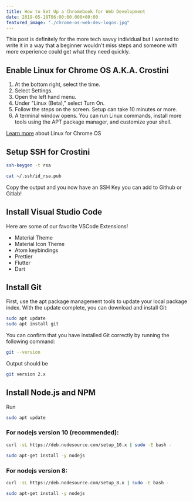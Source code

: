 ```yaml
---
title: How to Set Up a Chromebook for Web Development
date: 2019-05-18T06:00:00.000+00:00
featured_image: "./chrome-os-web-dev-logos.jpg"
---
```


This post is definitely for the more tech savvy individual but I wanted to write it in a way that a beginner wouldn't miss steps and someone with more experience could get what they need quickly.


## Enable Linux for Chrome OS A.K.A. Crostini

1. At the bottom right, select the time. 
2. Select Settings.
3. Open the left hand menu.
4. Under "Linux (Beta)," select Turn On.
5. Follow the steps on the screen. Setup can take 10 minutes or more.
6. A terminal window opens. You can run Linux commands, install more tools using the APT package manager, and customize your shell.

[Learn more](https://support.google.com/chromebook/answer/9145439?hl=en) about Linux for Chrome OS

## Setup SSH for Crostini

```bash
ssh-keygen -t rsa

cat ~/.ssh/id_rsa.pub
```

Copy the output and you now have an SSH Key you can add to Github or Gitlab!

## Install Visual Studio Code

Here are some of our favorite VSCode Extensions!

* Material Theme
* Material Icon Theme
* Atom keybindings
* Prettier
* Flutter
* Dart


## Install Git

First, use the apt package management tools to update your local package index. With the update complete, you can download and install Git:

```bash
sudo apt update
sudo apt install git
```

You can confirm that you have installed Git correctly by running the following command:

```bash
git --version
```
Output should be

```bash
git version 2.x
```

## Install Node.js and NPM

Run
```bash
sudo apt update
```
 
### For nodejs version 10 (recommended):

```bash
curl -sL https://deb.nodesource.com/setup_10.x | sudo -E bash -

sudo apt-get install -y nodejs
```

### For nodejs version 8:

```bash
curl -sL https://deb.nodesource.com/setup_8.x | sudo -E bash -

sudo apt-get install -y nodejs
```
